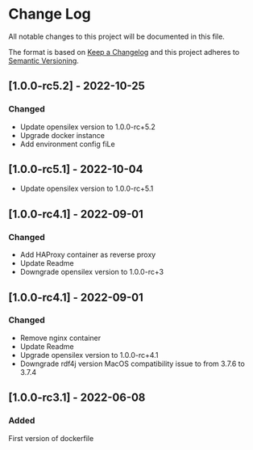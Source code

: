 # Change Log

All notable changes to this project will be documented in this file.

The format is based on [Keep a Changelog](http://keepachangelog.com/)
and this project adheres to [Semantic Versioning](http://semver.org/).

## [1.0.0-rc5.2] - 2022-10-25

### Changed

- Update opensilex version to 1.0.0-rc+5.2
- Upgrade docker instance
- Add environment config fiLe

## [1.0.0-rc5.1] - 2022-10-04

- Update opensilex version to 1.0.0-rc+5.1

## [1.0.0-rc4.1] - 2022-09-01

### Changed

- Add HAProxy container as reverse proxy
- Update Readme
- Downgrade opensilex version to 1.0.0-rc+3

## [1.0.0-rc4.1] - 2022-09-01

### Changed

- Remove nginx container
- Update Readme
- Upgrade opensilex version to 1.0.0-rc+4.1
- Downgrade rdf4j version MacOS compatibility issue to from 3.7.6 to 3.7.4

## [1.0.0-rc3.1] - 2022-06-08

### Added

First version of dockerfile
